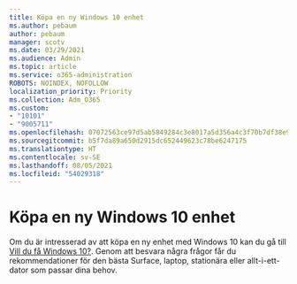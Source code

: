 ```yaml
---
title: Köpa en ny Windows 10 enhet
ms.author: pebaum
author: pebaum
manager: scotv
ms.date: 03/29/2021
ms.audience: Admin
ms.topic: article
ms.service: o365-administration
ROBOTS: NOINDEX, NOFOLLOW
localization_priority: Priority
ms.collection: Adm_O365
ms.custom:
- "10101"
- "9005711"
ms.openlocfilehash: 07072563ce97d5ab5849284c3e8017a5d356a4c3f70b7df38e94d2e9a33e056e
ms.sourcegitcommit: b5f7da89a650d2915dc652449623c78be6247175
ms.translationtype: HT
ms.contentlocale: sv-SE
ms.lasthandoff: 08/05/2021
ms.locfileid: "54029318"
---
```

# <a name="how-to-buy-a-new-windows-10-device"></a>Köpa en ny Windows 10 enhet

Om du är intresserad av att köpa en ny enhet med Windows 10 kan du gå till [Vill du få Windows 10?](https://www.microsoft.com/windows/get-windows-10). Genom att besvara några frågor får du rekommendationer för den bästa Surface, laptop, stationära eller allt-i-ett-dator som passar dina behov.